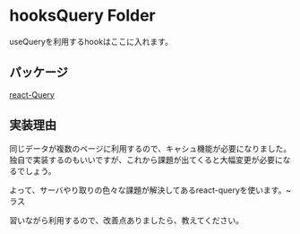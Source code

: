 # hooksQuery Folder

useQueryを利用するhookはここに入れます。

## パッケージ

[react-Query](https://tanstack.com/query/v4)

## 実装理由

同じデータが複数のページに利用するので、キャシュ機能が必要になりました。
独自で実装するのもいいですが、これから課題が出てくると大幅変更が必要になるでしょう。

よって、サーバやり取りの色々な課題が解決してあるreact-queryを使います。~ ラス

習いながら利用するので、改善点ありましたら、教えてください。
